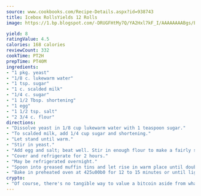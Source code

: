 ```yaml
---
source: www.cookbooks.com/Recipe-Details.aspx?id=938743
title: Icebox RollsYields 12 Rolls  
image: https://1.bp.blogspot.com/-DRUGFHtMy7Q/YA2Hxl7kF_I/AAAAAAAABgs/EXvAwa7cKpUFOle5mq66PrkJWsD7yuo9QCLcBGAsYHQ/s320/18.png

yield: 8
ratingValue: 4.5
calories: 168 calories
reviewCount: 332
cookTime: PT2H
prepTime: PT40M
ingredients:
- "1 pkg. yeast"
- "1/8 c. lukewarm water"
- "1 tsp. sugar"
- "1 c. scalded milk"
- "1/4 c. sugar"
- "1 1/2 Tbsp. shortening"
- "1 egg"
- "1 1/2 tsp. salt"
- "2 3/4 c. flour"
directions:
- "Dissolve yeast in 1/8 cup lukewarm water with 1 teaspoon sugar."
- "To scalded milk, add 1/4 cup sugar and shortening."
- "Let stand until warm."
- "Stir in yeast."
- "Add egg and salt; beat well. Stir in enough flour to make a fairly stiff dough, about 2 3/4 cups."
- "Cover and refrigerate for 2 hours."
- "May be refrigerated overnight."
- "Spoon into greased muffin tins and let rise in warm place until double in size."
- "Bake in preheated oven at 425u00b0 for 12 to 15 minutes or until lightly brown."
crypto:
- "Of course, there's no tangible way to value a bitcoin aside from what someone else believes it is worth."
---
```

